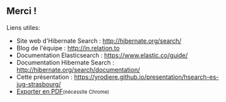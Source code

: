 <!-- .slide: data-state="focus" -->
## Merci !

Liens utiles:

 * Site web d'Hibernate Search : <http://hibernate.org/search/>
 * Blog de l'équipe : <http://in.relation.to>
 * Documentation Elasticsearch : <https://www.elastic.co/guide/>
 * Documentation Hibernate Search : <http://hibernate.org/search/documentation/>
 * Cette présentation : <https://yrodiere.github.io/presentation/hsearch-es-jug-strasbourg/>
 * <a href="?print-pdf">Exporter en PDF</a><small>(nécessite Chrome)</small>
